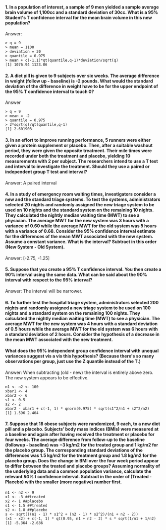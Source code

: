 #### 1. In a population of interest, a sample of 9 men yielded a sample average brain volume of 1,100cc and a standard deviation of 30cc. What is a 95% Student's T confidence interval for the mean brain volume in this new population?

Answer:

```[R]
> q = 9
> mean = 1100
> deviation = 30
> quantile = 0.975
> mean + c(-1,1)*qt(quantile,q-1)*deviation/sqrt(q)
[1] 1076.94 1123.06
```

#### 2. A diet pill is given to 9 subjects over six weeks. The average difference in weight (follow up - baseline) is -2 pounds. What would the standard deviation of the difference in weight have to be for the upper endpoint of the 95% T confidence interval to touch 0?

Answer

```[R]
> q = 9
> mean = -2
> quantile = 0.975
> 2*sqrt(q)/qt(quantile,q-1)
[1] 2.601903
```

#### 3. In an effort to improve running performance, 5 runners were either given a protein supplement or placebo. Then, after a suitable washout period, they were given the opposite treatment. Their mile times were recorded under both the treatment and placebo, yielding 10 measurements with 2 per subject. The researchers intend to use a T test and interval to investigate the treatment. Should they use a paired or independent group T test and interval?

Answer: A paired interval

#### 4. In a study of emergency room waiting times, investigators consider a new and the standard triage systems. To test the systems, administrators selected 20 nights and randomly assigned the new triage system to be used on 10 nights and the standard system on the remaining 10 nights. They calculated the nightly median waiting time (MWT) to see a physician. The average MWT for the new system was 3 hours with a variance of 0.60 while the average MWT for the old system was 5 hours with a variance of 0.68. Consider the 95% confidence interval estimate for the differences of the mean MWT associated with the new system. Assume a constant variance. What is the interval? Subtract in this order (New System - Old System).

Answer: [-2.75, -1.25]


#### 5. Suppose that you create a 95% T confidence interval. You then create a 90% interval using the same data. What can be said about the 90% interval with respect to the 95% interval?

Answer: The interval will be narrower.

#### 6. To further test the hospital triage system, administrators selected 200 nights and randomly assigned a new triage system to be used on 100 nights and a standard system on the remaining 100 nights. They calculated the nightly median waiting time (MWT) to see a physician. The average MWT for the new system was 4 hours with a standard deviation of 0.5 hours while the average MWT for the old system was 6 hours with a standard deviation of 2 hours. Consider the hypothesis of a decrease in the mean MWT associated with the new treatment.

#### What does the 95% independent group confidence interval with unequal variances suggest vis a vis this hypothesis? (Because there's so many observations per group, just use the Z quantile instead of the T.)

Answer: When subtracting (old - new) the interval is entirely above zero. The new system appears to be effective.

```[R]
n1 <- n2 <- 100
xbar1 <- 4
xbar2 <- 6
s1 <- 0.5
s2 <- 2
xbar2 - xbar1 + c(-1, 1) * qnorm(0.975) * sqrt(s1^2/n1 + s2^2/n2)
[1] 1.596 2.404
```

#### 7. Suppose that 18 obese subjects were randomized, 9 each, to a new diet pill and a placebo. Subjects’ body mass indices (BMIs) were measured at a baseline and again after having received the treatment or placebo for four weeks. The average difference from follow-up to the baseline (followup - baseline) was −3 kg/m2 for the treated group and 1 kg/m2 for the placebo group. The corresponding standard deviations of the differences was 1.5 kg/m2 for the treatment group and 1.8 kg/m2 for the placebo group. Does the change in BMI over the four week period appear to differ between the treated and placebo groups? Assuming normality of the underlying data and a common population variance, calculate the relevant *90%* t confidence interval. Subtract in the order of (Treated - Placebo) with the smaller (more negative) number first.

```[R]
n1 <- n2 <- 9
x1 <- -3 ##treated
x2 <- 1 ##placebo
s1 <- 1.5 ##treated
s2 <- 1.8 ##placebo
s <- sqrt(((n1 - 1) * s1^2 + (n2 - 1) * s2^2)/(n1 + n2 - 2))
(x1 - x2) + c(-1, 1) * qt(0.95, n1 + n2 - 2) * s * sqrt(1/n1 + 1/n2)
[1] -5.364 -2.636
```

